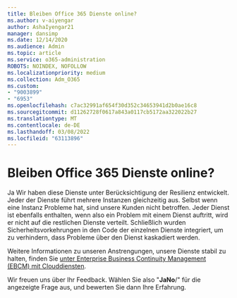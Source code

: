 ```yaml
---
title: Bleiben Office 365 Dienste online?
ms.author: v-aiyengar
author: AshaIyengar21
manager: dansimp
ms.date: 12/14/2020
ms.audience: Admin
ms.topic: article
ms.service: o365-administration
ROBOTS: NOINDEX, NOFOLLOW
ms.localizationpriority: medium
ms.collection: Adm_O365
ms.custom:
- "9003899"
- "6953"
ms.openlocfilehash: c7ac32991af654f30d352c34653941d2b0ae16c8
ms.sourcegitcommit: d11262728f0617a843a0117cb5172aa322022b27
ms.translationtype: MT
ms.contentlocale: de-DE
ms.lasthandoff: 03/08/2022
ms.locfileid: "63113896"
---
```

# <a name="will-office-365-services-stay-online"></a>Bleiben Office 365 Dienste online?

Ja Wir haben diese Dienste unter Berücksichtigung der Resilienz entwickelt. Jeder der Dienste führt mehrere Instanzen gleichzeitig aus. Selbst wenn eine Instanz Probleme hat, sind unsere Kunden nicht betroffen. Jeder Dienst ist ebenfalls enthalten, wenn also ein Problem mit einem Dienst auftritt, wird er nicht auf die restlichen Dienste verteilt. Schließlich wurden Sicherheitsvorkehrungen in den Code der einzelnen Dienste integriert, um zu verhindern, dass Probleme über den Dienst kaskadiert werden.

Weitere Informationen zu unseren Anstrengungen, unsere Dienste stabil zu halten, finden Sie [unter Enterprise Business Continuity Management (EBCM) mit Clouddiensten](https://go.microsoft.com/fwlink/?linkid=2124377).

Wir freuen uns über Ihr Feedback. Wählen Sie also "**JaNo**/" für die angezeigte Frage aus, und bewerten Sie dann Ihre Erfahrung.